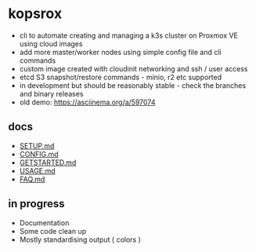 # kopsrox

- cli to automate creating and managing a k3s cluster on Proxmox VE using cloud images
- add more master/worker nodes using simple config file and cli commands
- custom image created with cloudinit networking and ssh / user access
- etcd S3 snapshot/restore commands - minio, r2 etc supported
- in development but should be reasonably stable - check the branches and binary releases
- old demo: https://asciinema.org/a/597074

## docs

 - [SETUP.md](docs/SETUP.md)
 - [CONFIG.md](docs/CONFIG.md)
 - [GETSTARTED.md](docs/GETSTARTED.md)
 - [USAGE.md](docs/USAGE.md)
 - [FAQ.md](docs/FAQ.md)

## in progress
 - Documentation
 - Some code clean up 
 - Mostly standardising output ( colors ) 

